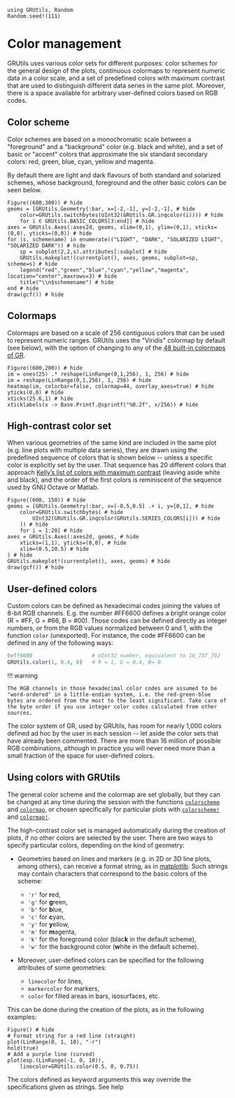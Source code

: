```@setup colors
using GRUtils, Random
Random.seed!(111)
```
# Color management

GRUtils uses various color sets for different purposes:
color schemes for the general design of the plots, continuous colormaps to represent numeric data in a color scale, and a set of predefined colors with maximum contrast that are used to distinguish different data series in the same plot. Moreover, there is a space available for arbitrary user-defined colors based on RGB codes.

## Color scheme

Color schemes are based on a monochromatic scale between a "foreground" and a "background" color (e.g. black and white), and a set of basic or "accent" colors that approximate the six standard secondary colors: red, green, blue, cyan, yellow and magenta.

By default there are light and dark flavours of both standard and solarized schemes, whose background, foreground and the other basic colors can be seen below.

```@example colors
Figure((600,300)) # hide
geoms = [GRUtils.Geometry(:bar, x=[-2,-1], y=[-2,-1], # hide
    color=GRUtils.switchbytes(UInt32(GRUtils.GR.inqcolor(i)))) # hide
    for i ∈ GRUtils.BASIC_COLORS[3:end]] # hide
axes = GRUtils.Axes(:axes2d, geoms, xlim=(0,1), ylim=(0,1), xticks=(0,0), yticks=(0,0)) # hide
for (s, schemename) in enumerate(("LIGHT", "DARK", "SOLARIZED LIGHT", "SOLARIZED DARK")) # hide
    sp = subplot(2,2,s).attributes[:subplot] # hide
    GRUtils.makeplot!(currentplot(), axes, geoms, subplot=sp, scheme=s) # hide
    legend("red","green","blue","cyan","yellow","magenta", location="center",maxrows=3) # hide
    title("\\n$schemename") # hide
end # hide
draw(gcf()) # hide
```

## Colormaps

Colormaps are based on a scale of 256 contiguous colors that can be used to represent numeric ranges. GRUtils uses the "Viridis" colormap by default (see below), with the option of changing to any of the [48 built-in colormaps of GR](https://gr-framework.org/colormaps.html).

```@example colors
Figure((600,200)) # hide
im = ones(25) .* reshape(LinRange(0,1,256), 1, 256) # hide
im = reshape(LinRange(0,1,256), 1, 256) # hide
heatmap(im, colorbar=false, colormap=44, overlay_axes=true) # hide
yticks(0,0) # hide
xticks(25.6,1) # hide
xticklabels(x -> Base.Printf.@sprintf("%0.2f", x/256)) # hide
```

## High-contrast color set

When various geometries of the same kind are included in the same plot (e.g. line plots with multiple data series), they are drawn using the predefined sequence of colors that is shown below -- unless a specific color is explicitly set by the user. That sequence has 20 different colors that approach [Kelly’s list of colors with maximum contrast](http://www.iscc-archive.org/pdf/PC54_1724_001.pdf) (leaving aside white and black), and the order of the first colors is reminiscent of the sequence used by GNU Octave or Matlab.

```@example colors
Figure((600, 150)) # hide
geoms = [GRUtils.Geometry(:bar, x=[-0.5,0.5] .+ i, y=[0,1], # hide
    color=GRUtils.switchbytes( # hide
        UInt32(GRUtils.GR.inqcolor(GRUtils.SERIES_COLORS[i])) # hide
    )) # hide
    for i = 1:20] # hide
axes = GRUtils.Axes(:axes2d, geoms, # hide
    xticks=(1,1), yticks=(0,0), # hide
    xlim=(0.5,20.5) # hide
) # hide
GRUtils.makeplot!(currentplot(), axes, geoms) # hide
draw(gcf()) # hide
```

## User-defined colors

Custom colors can be defined as hexadecimal codes joining the values of 8-bit RGB channels. E.g. the number \#FF6600 defines a bright orange color (R = \#FF, G = \#66, B = \#00). Those codes can be defined directly as integer numbers, or from the RGB values normalized between 0 and 1, with the function `color` (unexported). For instance, the code \#FF6600 can be defined in any of the following ways:

```julia
0xff6600                   # UInt32 number, equivalent to 16_737_792
GRUtils.color(1, 0.4, 0)   # R = 1, G = 0.4, B= 0
```

!!! warning

    The RGB channels in those hexadecimal color codes are assumed to be "word-ordered" in a little-endian system, i.e. the red-green-blue bytes are ordered from the most to the least significant. Take care of the byte order if you use integer color codes calculated from other sources.



The color system of GR, used by GRUtils, has room for nearly 1,000 colors defined ad hoc by the user in each session -- let aside the color sets that have already been commented. There are more than 16 million of possible RGB combinations, although in practice you will never need more than a small fraction of the space for user-defined colors.

## Using colors with GRUtils

The general color scheme and the colormap are set globally, but they can be changed at any time during the session with the functions [`colorscheme`](@ref) and [`colormap`](@ref), or chosen specifically for particular plots with [`colorscheme!`](@ref) and [`colormap!`](@ref).

The high-contrast color set is managed automatically during the creation of plots, if no other colors are selected by the user. There are two ways to specify particular colors, depending on the kind of geometry:

* Geometries based on lines and markers (e.g. in 2D or 3D line plots, among others), can receive a format string, as in [matplotlib](https://matplotlib.org/3.1.1/api/_as_gen/matplotlib.pyplot.plot.html). Such strings may contain characters that correspond to the basic colors of the scheme:

    * `'r'` for **r**ed,
    * `'g'` for **g**reen,
    * `'b'` for **b**lue,
    * `'c'` for **c**yan,
    * `'y'` for **y**ellow,
    * `'m'` for **m**agenta,
    * `'k'` for the foreground color (blac**k** in the default scheme),
    * `'w'` for the background color (**w**hite in the default scheme).
* Moreover, user-defined colors can be specified for the following attributes of some geometries:
    * `linecolor` for lines,
    * `markercolor` for markers,
    * `color` for filled areas in bars, isosurfaces, etc.

This can be done during the creation of the plots, as in the following examples:

```@example colors
Figure() # hide
# Format string for a red line (straight)
plot(LinRange(0, 1, 10), "-r")
hold(true)
# Add a purple line (curved)
plot(exp.(LinRange(-1, 0, 10)),
    linecolor=GRUtils.color(0.5, 0, 0.75))
```

The colors defined as keyword arguments this way override the specifications given as strings. See help
